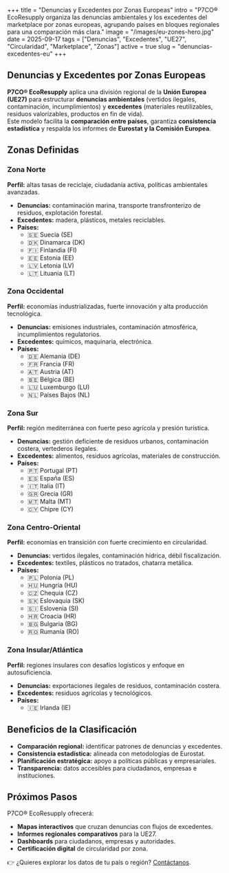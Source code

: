 +++
title = "Denuncias y Excedentes por Zonas Europeas"
intro = "P7CO® EcoResupply organiza las denuncias ambientales y los excedentes del marketplace por zonas europeas, agrupando países en bloques regionales para una comparación más clara."
image = "/images/eu-zones-hero.jpg"
date = 2025-09-17
tags = ["Denuncias", "Excedentes", "UE27", "Circularidad", "Marketplace", "Zonas"]
active = true
slug = "denuncias-excedentes-eu"
+++

## Denuncias y Excedentes por Zonas Europeas

**P7CO® EcoResupply** aplica una división regional de la **Unión Europea (UE27)** para estructurar **denuncias ambientales** (vertidos ilegales, contaminación, incumplimientos) y **excedentes** (materiales reutilizables, residuos valorizables, productos en fin de vida).  
Este modelo facilita la **comparación entre países**, garantiza **consistencia estadística** y respalda los informes de **Eurostat y la Comisión Europea**.

## Zonas Definidas

### Zona Norte
**Perfil:** altas tasas de reciclaje, ciudadanía activa, políticas ambientales avanzadas.  
- **Denuncias:** contaminación marina, transporte transfronterizo de residuos, explotación forestal.  
- **Excedentes:** madera, plásticos, metales reciclables.  
- **Países:**  
  - 🇸🇪 Suecia (SE)  
  - 🇩🇰 Dinamarca (DK)  
  - 🇫🇮 Finlandia (FI)  
  - 🇪🇪 Estonia (EE)  
  - 🇱🇻 Letonia (LV)  
  - 🇱🇹 Lituania (LT)  

### Zona Occidental
**Perfil:** economías industrializadas, fuerte innovación y alta producción tecnológica.  
- **Denuncias:** emisiones industriales, contaminación atmosférica, incumplimientos regulatorios.  
- **Excedentes:** químicos, maquinaria, electrónica.  
- **Países:**  
  - 🇩🇪 Alemania (DE)  
  - 🇫🇷 Francia (FR)  
  - 🇦🇹 Austria (AT)  
  - 🇧🇪 Bélgica (BE)  
  - 🇱🇺 Luxemburgo (LU)  
  - 🇳🇱 Países Bajos (NL)  

### Zona Sur
**Perfil:** región mediterránea con fuerte peso agrícola y presión turística.  
- **Denuncias:** gestión deficiente de residuos urbanos, contaminación costera, vertederos ilegales.  
- **Excedentes:** alimentos, residuos agrícolas, materiales de construcción.  
- **Países:**  
  - 🇵🇹 Portugal (PT)  
  - 🇪🇸 España (ES)  
  - 🇮🇹 Italia (IT)  
  - 🇬🇷 Grecia (GR)  
  - 🇲🇹 Malta (MT)  
  - 🇨🇾 Chipre (CY)  

### Zona Centro-Oriental
**Perfil:** economías en transición con fuerte crecimiento en circularidad.  
- **Denuncias:** vertidos ilegales, contaminación hídrica, débil fiscalización.  
- **Excedentes:** textiles, plásticos no tratados, chatarra metálica.  
- **Países:**  
  - 🇵🇱 Polonia (PL)  
  - 🇭🇺 Hungría (HU)  
  - 🇨🇿 Chequia (CZ)  
  - 🇸🇰 Eslovaquia (SK)  
  - 🇸🇮 Eslovenia (SI)  
  - 🇭🇷 Croacia (HR)  
  - 🇧🇬 Bulgaria (BG)  
  - 🇷🇴 Rumanía (RO)  

### Zona Insular/Atlántica
**Perfil:** regiones insulares con desafíos logísticos y enfoque en autosuficiencia.  
- **Denuncias:** exportaciones ilegales de residuos, contaminación costera.  
- **Excedentes:** residuos agrícolas y tecnológicos.  
- **Países:**  
  - 🇮🇪 Irlanda (IE)  

## Beneficios de la Clasificación

- **Comparación regional:** identificar patrones de denuncias y excedentes.  
- **Consistencia estadística:** alineada con metodologías de Eurostat.  
- **Planificación estratégica:** apoyo a políticas públicas y empresariales.  
- **Transparencia:** datos accesibles para ciudadanos, empresas e instituciones.  

## Próximos Pasos

P7CO® EcoResupply ofrecerá:  
- **Mapas interactivos** que cruzan denuncias con flujos de excedentes.  
- **Informes regionales comparativos** para la UE27.  
- **Dashboards** para ciudadanos, empresas y autoridades.  
- **Certificación digital** de circularidad por zona.  

👉 ¿Quieres explorar los datos de tu país o región? [Contáctanos](/es/home/contact).
